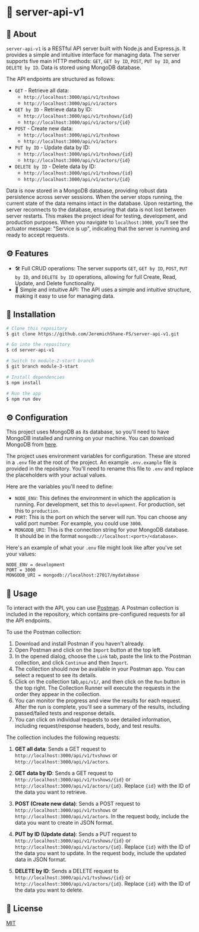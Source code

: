 # 🚀 server-api-v1

## 📖 About

`server-api-v1` is a RESTful API server built with Node.js and Express.js. It provides a simple and intuitive interface for managing data. The server supports five main HTTP methods: `GET`, `GET by ID`, `POST`, `PUT by ID`, and `DELETE by ID`. Data is stored using MongoDB database.

The API endpoints are structured as follows:

- `GET` - Retrieve all data:
  - `http://localhost:3000/api/v1/tvshows`
  - `http://localhost:3000/api/v1/actors`
- `GET by ID` - Retrieve data by ID:
  - `http://localhost:3000/api/v1/tvshows/{id}`
  - `http://localhost:3000/api/v1/actors/{id}`
- `POST` - Create new data:
  - `http://localhost:3000/api/v1/tvshows`
  - `http://localhost:3000/api/v1/actors`
- `PUT by ID` - Update data by ID:
  - `http://localhost:3000/api/v1/tvshows/{id}`
  - `http://localhost:3000/api/v1/actors/{id}`
- `DELETE by ID` - Delete data by ID:
  - `http://localhost:3000/api/v1/tvshows/{id}`
  - `http://localhost:3000/api/v1/actors/{id}`

Data is now stored in a MongoDB database, providing robust data persistence across server sessions. When the server stops running, the current state of the data remains intact in the database. Upon restarting, the server reconnects to the database, ensuring that data is not lost between server restarts. This makes the project ideal for testing, development, and production purposes. When you navigate to `localhost:3000`, you'll see the actuator message: "Service is up", indicating that the server is running and ready to accept requests.

## ⚙️ Features

- 🛠️ Full CRUD operations: The server supports `GET`, `GET by ID`, `POST`, `PUT by ID`, and `DELETE by ID` operations, allowing for full Create, Read, Update, and Delete functionality.
- 🎯 Simple and intuitive API: The API uses a simple and intuitive structure, making it easy to use for managing data.

## 💾 Installation

```bash
# Clone this repository
$ git clone https://github.com/JeremichShane-FS/server-api-v1.git

# Go into the repository
$ cd server-api-v1

# Switch to module-2-start branch
$ git branch module-3-start

# Install dependencies
$ npm install

# Run the app
$ npm run dev
```

## ⚙️ Configuration

This project uses MongoDB as its database, so you'll need to have MongoDB installed and running on your machine. You can download MongoDB from [here](https://www.mongodb.com/try/download/community).

The project uses environment variables for configuration. These are stored in a `.env` file at the root of the project. An example `.env.example` file is provided in the repository. You'll need to rename this file to `.env` and replace the placeholders with your actual values.

Here are the variables you'll need to define:

- `NODE_ENV`: This defines the environment in which the application is running. For development, set this to `development`. For production, set this to `production`.
- `PORT`: This is the port on which the server will run. You can choose any valid port number. For example, you could use `3000`.
- `MONGODB_URI`: This is the connection string for your MongoDB database. It should be in the format `mongodb://localhost:<port>/<database>`.

Here's an example of what your `.env` file might look like after you've set your values:

```properties
NODE_ENV = development
PORT = 3000
MONGODB_URI = mongodb://localhost:27017/mydatabase
```

## 🔧 Usage

To interact with the API, you can use [Postman](https://www.postman.com/downloads/). A Postman collection is included in the repository, which contains pre-configured requests for all the API endpoints.

To use the Postman collection:

1. Download and install Postman if you haven't already.
2. Open Postman and click on the `Import` button at the top left.
3. In the opened dialog, choose the `Link` tab, paste the link to the Postman collection, and click `Continue` and then `Import`.
4. The collection should now be available in your Postman app. You can select a request to see its details.
5. Click on the collection tab,`api/v1/`, and then click on the `Run` button in the top right. The Collection Runner will execute the requests in the order they appear in the collection.
6. You can monitor the progress and view the results for each request. After the run is complete, you'll see a summary of the results, including passed/failed tests and response details.
7. You can click on individual requests to see detailed information, including request/response headers, body, and test results.

The collection includes the following requests:

1. **GET all data**: Sends a GET request to `http://localhost:3000/api/v1/tvshows` or `http://localhost:3000/api/v1/actors`.

2. **GET data by ID**: Sends a GET request to `http://localhost:3000/api/v1/tvshows/{id}` or `http://localhost:3000/api/v1/actors/{id}`. Replace `{id}` with the ID of the data you want to retrieve.

3. **POST (Create new data)**: Sends a POST request to `http://localhost:3000/api/v1/tvshows` or `http://localhost:3000/api/v1/actors`. In the request body, include the data you want to create in JSON format.

4. **PUT by ID (Update data)**: Sends a PUT request to `http://localhost:3000/api/v1/tvshows/{id}` or `http://localhost:3000/api/v1/actors/{id}`. Replace `{id}` with the ID of the data you want to update. In the request body, include the updated data in JSON format.

5. **DELETE by ID**: Sends a DELETE request to `http://localhost:3000/api/v1/tvshows/{id}` or `http://localhost:3000/api/v1/actors/{id}`. Replace `{id}` with the ID of the data you want to delete.

## 📜 License

[MIT](https://choosealicense.com/licenses/mit/)
